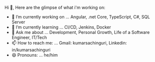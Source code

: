 Hi 👋, Here are the glimpse of what i'm working on:

- 🔭 I’m currently working on ... Angular, .net Core, TypeScript, C#, SQL Server
- 🌱 I’m currently learning ... CI/CD, Jenkins, Docker
- 💬 Ask me about ... Development, Personal Growth, Life of a Software Engineer, IT/Tech
- 📫 How to reach me: ... Gmail: kumarsachinguri, Linkedin: in/kumarsachinguri
- 😄 Pronouns: ... he/him

